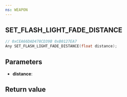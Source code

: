 ```yaml
---
ns: WEAPON
---
```

## SET_FLASH_LIGHT_FADE_DISTANCE

```c
// 0xCEA66DAD478CD39B 0xB0127EA7
Any SET_FLASH_LIGHT_FADE_DISTANCE(float distance);
```


## Parameters
* **distance**: 

## Return value

